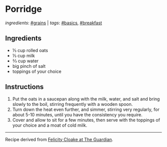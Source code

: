 # Porridge

*ingredients*: [#grains](../ingredients/grains.md) | *tags*: [#basics](../tags/basics.md), [#breakfast](../tags/breakfast.md)

## Ingredients

- ⅓ cup rolled oats
- ⅓ cup milk
- ⅔ cup water
- big pinch of salt
- toppings of your choice

## Instructions

1. Put the oats in a saucepan along with the milk, water, and salt and bring slowly to the boil, stirring frequently with a wooden spoon.
2. Turn down the heat even further, and simmer, stirring very regularly, for about 5-10 minutes, until you have the consistency you require.
3. Cover and allow to sit for a few minutes, then serve with the toppings of your choice and a moat of cold milk.

---

Recipe derived from [Felicity Cloake at The Guardian](https://www.theguardian.com/lifeandstyle/wordofmouth/2011/nov/10/how-to-cook-perfect-porridge).
